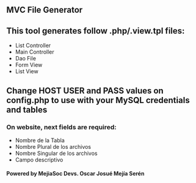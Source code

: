 ## MVC File Generator
## This tool generates follow .php/.view.tpl files:
* List Controller
* Main Controller
* Dao File
* Form View
* List View


## Change HOST USER and PASS values on config.php to use with your MySQL credentials and tables

### On website, next fields are required:
* Nombre de la Tabla
* Nombre Plural de los archivos
* Nombre Singular de los archivos
* Campo descriptivo

#### Powered by MejiaSoc Devs. Oscar Josué Mejía Serén